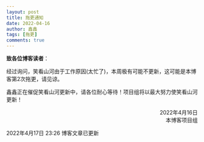 ```yaml
---
layout: post
title: 拖更通知
date: 2022-04-16
author: 鑫鑫
tags: [拖更]
comments: true
---
```


**致各位博客读者**：

​        经过询问，笑看山河由于工作原因(太忙了)，本周极有可能不更新，这可能是本博客第2次拖更，请见谅。

​        鑫鑫正在催促笑看山河更新中，请各位耐心等待！项目组将以最大努力使笑看山河更新！

<div align="right">2022年4月16日<br>本博客项目组</div>

2022年4月17日 23:26 博客文章已更新